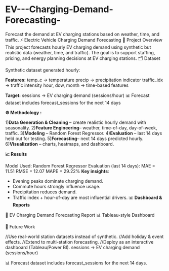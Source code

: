 # EV---Charging-Demand-Forecasting-
 Forecast the demand at EV charging stations based on weather, time, and traffic.
⚡ Electric Vehicle Charging Demand Forecasting
📌 Project Overview
This project forecasts hourly EV charging demand using synthetic but realistic data (weather, time, and traffic).
The goal is to support staffing, pricing, and energy planning decisions at EV charging stations.
🗂 Dataset

Synthetic dataset generated hourly:

**Features:**
temp_c → temperature
precip → precipitation indicator
traffic_idx → traffic intensity
hour, dow, month → time-based features

**Target:**
sessions → EV charging demand (sessions/hour)
📊 Forecast dataset includes forecast_sessions for the next 14 days

**⚙️ Methodology :**

1)**Data Generation & Cleaning** – create realistic hourly demand with seasonality.
2)**Feature Engineering**– weather, time-of-day, day-of-week, traffic.
3)**Modeling** – Random Forest Regressor.
4)**Evaluation** – last 14 days held out for testing.
5)**Forecasting**– next 14 days predicted hourly.
6)**Visualization** – charts, heatmaps, and dashboard.

**📈 Results**

Model Used: Random Forest Regressor
Evaluation (last 14 days):
MAE = 11.51
RMSE = 12.07
MAPE = 29.22%
**Key insights**:

- Evening peaks dominate charging demand.
- Commute hours strongly influence usage.
- Precipitation reduces demand.
- Traffic index + hour-of-day are most influential drivers.
📊 **Dashboard & Reports**

📑 EV Charging Demand Forecasting Report
📊 Tableau-style Dashboard

📌 Future Work

//Use real-world station datasets instead of synthetic.
//Add holiday & event effects.
//Extend to multi-station forecasting.
//Deploy as an interactive dashboard (Tableau/Power BI).
sessions → EV charging demand (sessions/hour)

📊 Forecast dataset includes forecast_sessions for the next 14 days.
